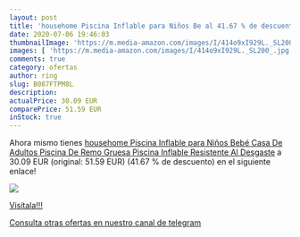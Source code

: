 ```yaml
---
layout: post
title: 'househome Piscina Inflable para Niños Be al 41.67 % de descuento'
date: 2020-07-06 19:46:03
thumbnailImage: 'https://m.media-amazon.com/images/I/414o9xI929L._SL200_.jpg'
images: [ 'https://m.media-amazon.com/images/I/414o9xI929L._SL200_.jpg' ]
comments: true
category: ofertas
author: ring
slug: B087FTPM8L
description:
actualPrice: 30.09 EUR
comparePrice: 51.59 EUR
inStock: true
---
```


Ahora mismo tienes [househome Piscina Inflable para Niños Bebé Casa De Adultos Piscina De Remo Gruesa Piscina Inflable Resistente Al Desgaste](https://www.amazon.com/dp/B087FTPM8L/?tag=redken08-20) a 30.09 EUR (original: 51.59 EUR) (41.67 %  de descuento) en el siguiente enlace!

[![](https://m.media-amazon.com/images/I/414o9xI929L._SL200_.jpg)](https://www.amazon.com/dp/B087FTPM8L/?tag=redken08-20)

[Visítala!!!](https://www.amazon.com/dp/B087FTPM8L/?tag=redken08-20)

[Consulta otras ofertas en nuestro canal de telegram](https://t.me/s/ofertas25)
